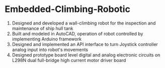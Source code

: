 # Embedded-Climbing-Robotic
1. Designed and developed a wall-climbing robot for the inspection and maintenance of ship hull tank
2. Built and modeled in AutoCAD, operation of robot controlled by implementing Arduino framework
3. Designed and implemented an API interface to turn Joystick controller analog input into robot's movements
4. Designed prototype board level digital and analog electronic circuits on L298N dual full-bridge high current motor driver board
